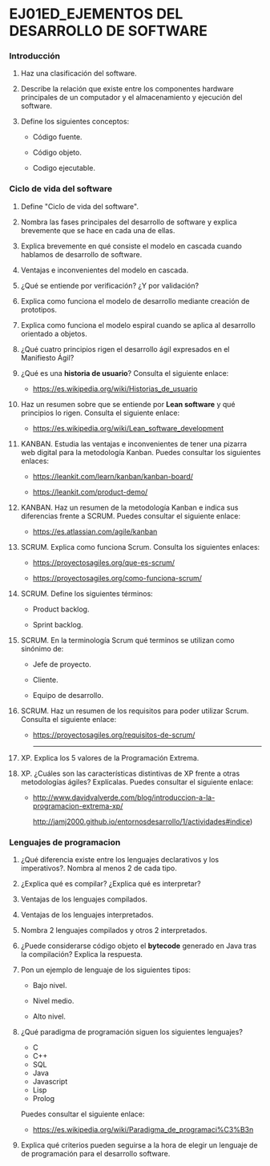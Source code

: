# EJ01ED_EJEMENTOS DEL DESARROLLO DE SOFTWARE

### Introducción

1. Haz una clasificación del software.

   

2. Describe la relación que existe entre los componentes hardware principales de un computador y el almacenamiento y ejecución del software.

   

3. Define los siguientes conceptos:

   - Código fuente.

   - Código objeto.

   - Codigo ejecutable.

     

### Ciclo de vida del software

1. Define "Ciclo de vida del software".

   

2. Nombra las fases principales del desarrollo de software y explica brevemente que se hace en cada una de ellas.

   

3. Explica brevemente en qué consiste el modelo en cascada cuando hablamos de desarrollo de software.

   

4. Ventajas e inconvenientes del modelo en cascada.

   

5. ¿Qué se entiende por verificación? ¿Y por validación?

   

6. Explica como funciona el modelo de desarrollo mediante creación de prototipos.

   

7. Explica como funciona el modelo espiral cuando se aplica al desarrollo orientado a objetos.

   

8. ¿Qué cuatro principios rigen el desarrollo ágil expresados en el Manifiesto Ágil?

   

9. ¿Qué es una **historia de usuario**? Consulta el siguiente enlace:

   - https://es.wikipedia.org/wiki/Historias_de_usuario

     

10. Haz un resumen sobre que se entiende por **Lean software** y qué principios lo rigen. Consulta el siguiente enlace:

    - https://es.wikipedia.org/wiki/Lean_software_development

      

11. KANBAN. Estudia las ventajas e inconvenientes de tener una pizarra web digital para la metodología Kanban. Puedes consultar los siguientes enlaces:

    - https://leankit.com/learn/kanban/kanban-board/

    - https://leankit.com/product-demo/

      

12. KANBAN. Haz un resumen de la metodología Kanban e indica sus diferencias frente a SCRUM. Puedes consultar el siguiente enlace:

    - https://es.atlassian.com/agile/kanban

      

13. SCRUM. Explica como funciona Scrum. Consulta los siguientes enlaces:

    - https://proyectosagiles.org/que-es-scrum/

    - https://proyectosagiles.org/como-funciona-scrum/

      

14. SCRUM. Define los siguientes términos:

    - Product backlog.

    - Sprint backlog.

      

15. SCRUM. En la terminología Scrum qué terminos se utilizan como sinónimo de:

    - Jefe de proyecto.

    - Cliente.

    - Equipo de desarrollo.

      

16. SCRUM. Haz un resumen de los requisitos para poder utilizar Scrum. Consulta el siguiente enlace:

    - https://proyectosagiles.org/requisitos-de-scrum/

      ------

17. XP. Explica los 5 valores de la Programación Extrema.

    

18. XP. ¿Cuáles son las características distintivas de XP frente a otras metodologías ágiles? Explícalas. Puedes consultar el siguiente enlace:

    - http://www.davidvalverde.com/blog/introduccion-a-la-programacion-extrema-xp/

      http://jamj2000.github.io/entornosdesarrollo/1/actividades#indice)





### Lenguajes de programacion

1. ¿Qué diferencia existe entre los lenguajes declarativos y los imperativos?. Nombra al menos 2 de cada tipo.

   

2. ¿Explica qué es compilar? ¿Explica qué es interpretar?

   

3. Ventajas de los lenguajes compilados.

   

4. Ventajas de los lenguajes interpretados.

   

5. Nombra 2 lenguajes compilados y otros 2 interpretados.

   

6. ¿Puede considerarse código objeto el **bytecode** generado en Java tras la compilación? Explica la respuesta.

   

7. Pon un ejemplo de lenguaje de los siguientes tipos:

   - Bajo nivel.

   - Nivel medio.

   - Alto nivel.

     

8. ¿Qué paradigma de programación siguen los siguientes lenguajes?

   - C
   - C++
   - SQL
   - Java
   - Javascript
   - Lisp
   - Prolog

   Puedes consultar el siguiente enlace:

   - https://es.wikipedia.org/wiki/Paradigma_de_programaci%C3%B3n

     

9. Explica qué criterios pueden seguirse a la hora de elegir un lenguaje de de programación para el desarrollo software.

   